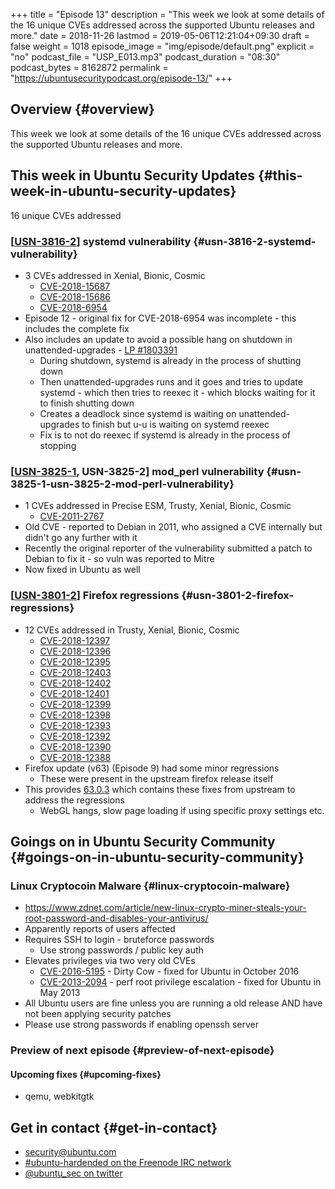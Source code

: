 +++
title = "Episode 13"
description = "This week we look at some details of the 16 unique CVEs addressed across the supported Ubuntu releases and more."
date = 2018-11-26
lastmod = 2019-05-06T12:21:04+09:30
draft = false
weight = 1018
episode_image = "img/episode/default.png"
explicit = "no"
podcast_file = "USP_E013.mp3"
podcast_duration = "08:30"
podcast_bytes = 8162872
permalink = "https://ubuntusecuritypodcast.org/episode-13/"
+++

## Overview {#overview}

This week we look at some details of the 16 unique CVEs addressed across the supported Ubuntu releases and more.


## This week in Ubuntu Security Updates {#this-week-in-ubuntu-security-updates}

16 unique CVEs addressed


### [[USN-3816-2](https://usn.ubuntu.com/3816-2/)] systemd vulnerability {#usn-3816-2-systemd-vulnerability}

-   3 CVEs addressed in Xenial, Bionic, Cosmic
    -   [CVE-2018-15687](https://people.canonical.com/~ubuntu-security/cve/CVE-2018-15687)
    -   [CVE-2018-15686](https://people.canonical.com/~ubuntu-security/cve/CVE-2018-15686)
    -   [CVE-2018-6954](https://people.canonical.com/~ubuntu-security/cve/CVE-2018-6954)
-   Episode 12 - original fix for CVE-2018-6954 was incomplete - this includes the complete fix
-   Also includes an update to avoid a possible hang on shutdown in unattended-upgrades - [LP #1803391](https://bugs.launchpad.net/bugs/1803391)
    -   During shutdown, systemd is already in the process of shutting down
    -   Then unattended-upgrades runs and it goes and tries to update systemd - which then tries to reexec it - which blocks waiting for it to finish shutting down
    -   Creates a deadlock since systemd is waiting on unattended-upgrades to finish but u-u is waiting on systemd reexec
    -   Fix is to not do reexec if systemd is already in the process of stopping


### [[USN-3825-1](https://usn.ubuntu.com/3825-1/), USN-3825-2] mod\_perl vulnerability {#usn-3825-1-usn-3825-2-mod-perl-vulnerability}

-   1 CVEs addressed in Precise ESM, Trusty, Xenial, Bionic, Cosmic
    -   [CVE-2011-2767](https://people.canonical.com/~ubuntu-security/cve/CVE-2011-2767)
-   Old CVE - reported to Debian in 2011, who assigned a CVE internally but didn't go any further with it
-   Recently the original reporter of the vulnerability submitted a patch to Debian to fix it - so vuln was reported to Mitre
-   Now fixed in Ubuntu as well


### [[USN-3801-2](https://usn.ubuntu.com/3801-2/)] Firefox regressions {#usn-3801-2-firefox-regressions}

-   12 CVEs addressed in Trusty, Xenial, Bionic, Cosmic
    -   [CVE-2018-12397](https://people.canonical.com/~ubuntu-security/cve/CVE-2018-12397)
    -   [CVE-2018-12396](https://people.canonical.com/~ubuntu-security/cve/CVE-2018-12396)
    -   [CVE-2018-12395](https://people.canonical.com/~ubuntu-security/cve/CVE-2018-12395)
    -   [CVE-2018-12403](https://people.canonical.com/~ubuntu-security/cve/CVE-2018-12403)
    -   [CVE-2018-12402](https://people.canonical.com/~ubuntu-security/cve/CVE-2018-12402)
    -   [CVE-2018-12401](https://people.canonical.com/~ubuntu-security/cve/CVE-2018-12401)
    -   [CVE-2018-12399](https://people.canonical.com/~ubuntu-security/cve/CVE-2018-12399)
    -   [CVE-2018-12398](https://people.canonical.com/~ubuntu-security/cve/CVE-2018-12398)
    -   [CVE-2018-12393](https://people.canonical.com/~ubuntu-security/cve/CVE-2018-12393)
    -   [CVE-2018-12392](https://people.canonical.com/~ubuntu-security/cve/CVE-2018-12392)
    -   [CVE-2018-12390](https://people.canonical.com/~ubuntu-security/cve/CVE-2018-12390)
    -   [CVE-2018-12388](https://people.canonical.com/~ubuntu-security/cve/CVE-2018-12388)
-   Firefox update (v63) (Episode 9) had some minor regressions
    -   These were present in the upstream firefox release itself
-   This provides [63.0.3](https://www.mozilla.org/en-US/firefox/63.0.3/releasenotes/) which contains these fixes from upstream to address the regressions
    -   WebGL hangs, slow page loading if using specific proxy settings etc.


## Goings on in Ubuntu Security Community {#goings-on-in-ubuntu-security-community}


### Linux Cryptocoin Malware {#linux-cryptocoin-malware}

-   <https://www.zdnet.com/article/new-linux-crypto-miner-steals-your-root-password-and-disables-your-antivirus/>
-   Apparently reports of users affected
-   Requires SSH to login - bruteforce passwords
    -   Use strong passwords / public key auth
-   Elevates privileges via two very old CVEs
    -   [CVE-2016-5195](https://people.canonical.com/~ubuntu-security/cve/CVE-2016-5195) - Dirty Cow - fixed for Ubuntu in October 2016
    -   [CVE-2013-2094](https://people.canonical.com/~ubuntu-security/cve/CVE-2013-2094) - perf root privilege escalation - fixed for Ubuntu in May 2013
-   All Ubuntu users are fine unless you are running a old release AND have not been applying security patches
-   Please use strong passwords if enabling openssh server


### Preview of next episode {#preview-of-next-episode}


#### Upcoming fixes {#upcoming-fixes}

-   qemu, webkitgtk


## Get in contact {#get-in-contact}

-   [security@ubuntu.com](mailto:security@ubuntu.com)
-   [#ubuntu-hardended on the Freenode IRC network](http://webchat.freenode.net?channels=%23ubuntu-hardened&uio=d4)
-   [@ubuntu\_sec on twitter](https://twitter.com/ubuntu%5Fsec)